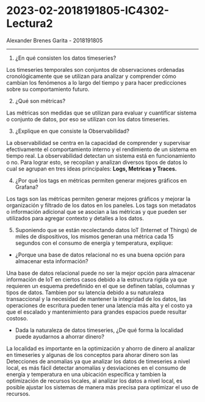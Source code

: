 # 2023-02-2018191805-IC4302-Lectura2

Alexander Brenes Garita - 2018191805

---------------------------------------------------------------------------------------------

1. ¿En qué consisten los datos timeseries?
   
Los timeseries temporales son conjuntos de observaciones ordenadas cronológicamente que se utilizan para analizar y comprender cómo cambian los fenómenos a lo largo del tiempo y para hacer predicciones sobre su comportamiento futuro.

2. ¿Qué son métricas?
   
Las métricas son medidas que se utilizan para evaluar y cuantificar  sistema o conjunto de datos, por eso se utilizan con los datos timeseries.

3. ¿Explique en que consiste la Observabilidad?
   
La observabilidad se centra en la capacidad de comprender y supervisar efectivamente el comportamiento interno y el rendimiento de un sistema en tiempo real. La observabilidad detectan un sistema está en funcionamiento o no.
Para lograr esto, se recopilan y analizan diversos tipos de datos lo cual se agrupan en tres ideas principales: **Logs, Metricas y Traces.**

4. ¿Por qué los tags en métricas permiten generar mejores gráficos en Grafana?
   
Los tags son las métricas permiten generar mejores gráficos y mejorar la organización y filtrado de los datos en los paneles. Los tags son metadatos o información adicional que se asocian a las métricas y que pueden ser utilizados para agregar contexto y detalles a los datos.

5. Suponiendo que se están recolectando datos IoT (Internet of Things) de miles de dispositivos, los mismos generan una métrica cada 15 segundos con el consumo de energía y temperatura, explique:

- ¿Porque una base de datos relacional no es una buena opción para almacenar esta información?
  
Una base de datos relacional puede no ser la mejor opción para almacenar información de IoT en ciertos casos debido a la estructura rigida ya que requieren un esquema predefinido en el que se definen tablas, columnas y tipos de datos. Tambien por su latencia debido a su naturaleza transaccional y la necesidad de mantener la integridad de los datos, las operaciones de escritura pueden tener una latencia más alta y el costo ya que el escalado y mantenimiento para grandes espacios puede resultar costoso.

- Dada la naturaleza de datos timeseries, ¿De qué forma la localidad puede ayudarnos a ahorrar dinero?
  
La localidad es importante en la optimización y ahorro de dinero al analizar en timeseries y algunas de los conceptos para ahorar dinero son las Detecciones de anomalias ya que analizar los datos de timeseries a nivel local, es más fácil detectar anomalías y desviaciones en el consumo de energía y temperatura en una ubicación específica y tambien la optimización de recursos locales, al analizar los datos a nivel local, es posible ajustar los sistemas de manera más precisa para optimizar el uso de recursos.

